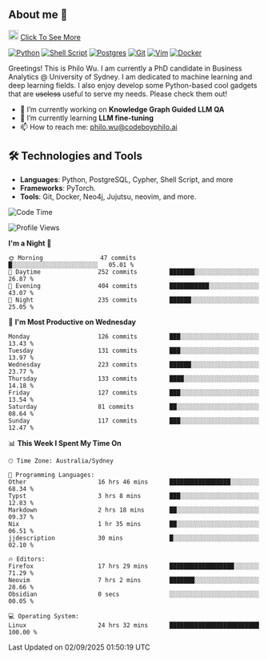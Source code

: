 ## About me 🤗

<a href="#"><img src="https://media.giphy.com/media/hvRJCLFzcasrR4ia7z/giphy.gif" width="20px" height="20px"></a> [Click To See More](https://codeboyphilo.github.io)

[![Python](https://img.shields.io/badge/python-3670A0?style=for-the-badge&logo=python&logoColor=ffdd54)](#)
[![Shell Script](https://img.shields.io/badge/shell_script-%23121011.svg?style=for-the-badge&logo=gnu-bash&logoColor=white)](#)
[![Postgres](https://img.shields.io/badge/postgres-%23316192.svg?style=for-the-badge&logo=postgresql&logoColor=white)](#)
[![Git](https://img.shields.io/badge/git-%23F05033.svg?style=for-the-badge&logo=git&logoColor=white)](#)
[![Vim](https://img.shields.io/badge/VIM-%2311AB00.svg?style=for-the-badge&logo=vim&logoColor=white)](#)
[![Docker](https://img.shields.io/badge/docker-%230db7ed.svg?style=for-the-badge&logo=docker&logoColor=white)](#)

Greetings! This is Philo Wu. I am currently a PhD candidate in Business Analytics \@ University of Sydney. I am dedicated to machine learning and deep learning fields. I also enjoy develop some Python-based cool gadgets that are ~~useless~~ useful to serve my needs. Please check them out!

- 🔭 I’m currently working on **Knowledge Graph Guided LLM QA**
- 🌱 I’m currently learning **LLM fine-tuning**
- 📫 How to reach me: philo.wu@codeboyphilo.ai

## 🛠 Technologies and Tools
- **Languages**: Python, PostgreSQL, Cypher, Shell Script, and more
- **Frameworks**: PyTorch.
- **Tools**: Git, Docker, Neo4j, Jujutsu, neovim, and more.

<!--START_SECTION:waka-->
![Code Time](http://img.shields.io/badge/Code%20Time-1%2C060%20hrs%2045%20mins-blue)

![Profile Views](http://img.shields.io/badge/Profile%20Views-16-blue)

**I'm a Night 🦉** 

```text
🌞 Morning                47 commits          █░░░░░░░░░░░░░░░░░░░░░░░░   05.01 % 
🌆 Daytime                252 commits         ███████░░░░░░░░░░░░░░░░░░   26.87 % 
🌃 Evening                404 commits         ███████████░░░░░░░░░░░░░░   43.07 % 
🌙 Night                  235 commits         ██████░░░░░░░░░░░░░░░░░░░   25.05 % 
```
📅 **I'm Most Productive on Wednesday** 

```text
Monday                   126 commits         ███░░░░░░░░░░░░░░░░░░░░░░   13.43 % 
Tuesday                  131 commits         ███░░░░░░░░░░░░░░░░░░░░░░   13.97 % 
Wednesday                223 commits         ██████░░░░░░░░░░░░░░░░░░░   23.77 % 
Thursday                 133 commits         ████░░░░░░░░░░░░░░░░░░░░░   14.18 % 
Friday                   127 commits         ███░░░░░░░░░░░░░░░░░░░░░░   13.54 % 
Saturday                 81 commits          ██░░░░░░░░░░░░░░░░░░░░░░░   08.64 % 
Sunday                   117 commits         ███░░░░░░░░░░░░░░░░░░░░░░   12.47 % 
```


📊 **This Week I Spent My Time On** 

```text
🕑︎ Time Zone: Australia/Sydney

💬 Programming Languages: 
Other                    16 hrs 46 mins      █████████████████░░░░░░░░   68.34 % 
Typst                    3 hrs 8 mins        ███░░░░░░░░░░░░░░░░░░░░░░   12.83 % 
Markdown                 2 hrs 18 mins       ██░░░░░░░░░░░░░░░░░░░░░░░   09.37 % 
Nix                      1 hr 35 mins        ██░░░░░░░░░░░░░░░░░░░░░░░   06.51 % 
jjdescription            30 mins             █░░░░░░░░░░░░░░░░░░░░░░░░   02.10 % 

🔥 Editors: 
Firefox                  17 hrs 29 mins      ██████████████████░░░░░░░   71.29 % 
Neovim                   7 hrs 2 mins        ███████░░░░░░░░░░░░░░░░░░   28.66 % 
Obsidian                 0 secs              ░░░░░░░░░░░░░░░░░░░░░░░░░   00.05 % 

💻 Operating System: 
Linux                    24 hrs 32 mins      █████████████████████████   100.00 % 
```


 Last Updated on 02/09/2025 01:50:19 UTC
<!--END_SECTION:waka-->
